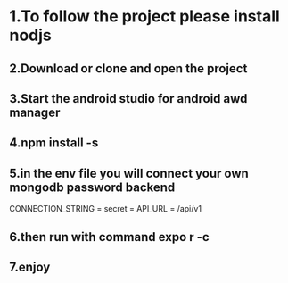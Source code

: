 # 1.To follow the project please install nodjs
## 2.Download or clone and open the project
## 3.Start the android studio for android awd manager
## 4.npm install -s 
## 5.in the env file you will connect your own mongodb password backend 
CONNECTION_STRING = 
secret = 
API_URL = /api/v1
## 6.then run with command expo r -c  
## 7.enjoy
